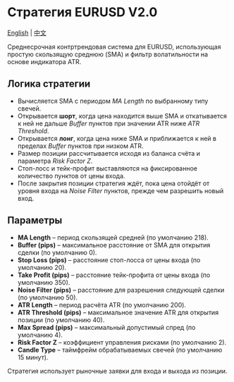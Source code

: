 # Стратегия EURUSD V2.0
[English](README.md) | [中文](README_cn.md)

Среднесрочная контртрендовая система для EURUSD, использующая простую скользящую среднюю (SMA) и фильтр волатильности на основе индикатора ATR.

## Логика стратегии

- Вычисляется SMA с периодом *MA Length* по выбранному типу свечей.
- Открывается **шорт**, когда цена находится выше SMA и откатывается к ней не дальше *Buffer* пунктов при значении ATR ниже *ATR Threshold*.
- Открывается **лонг**, когда цена ниже SMA и приближается к ней в пределах *Buffer* пунктов при низком ATR.
- Размер позиции рассчитывается исходя из баланса счёта и параметра *Risk Factor Z*.
- Стоп-лосс и тейк-профит выставляются на фиксированное количество пунктов от цены входа.
- После закрытия позиции стратегия ждёт, пока цена отойдёт от уровня входа на *Noise Filter* пунктов, прежде чем разрешить новый вход.

## Параметры

- **MA Length** – период скользящей средней (по умолчанию 218).
- **Buffer (pips)** – максимальное расстояние от SMA для открытия сделки (по умолчанию 0).
- **Stop Loss (pips)** – расстояние стоп-лосса от цены входа (по умолчанию 20).
- **Take Profit (pips)** – расстояние тейк-профита от цены входа (по умолчанию 350).
- **Noise Filter (pips)** – расстояние для разрешения следующей сделки (по умолчанию 50).
- **ATR Length** – период расчёта ATR (по умолчанию 200).
- **ATR Threshold (pips)** – максимальное значение ATR для открытия позиции (по умолчанию 40).
- **Max Spread (pips)** – максимальный допустимый спред (по умолчанию 4).
- **Risk Factor Z** – коэффициент управления рисками (по умолчанию 2).
- **Candle Type** – таймфрейм обрабатываемых свечей (по умолчанию 15 минут).

Стратегия использует рыночные заявки для входа и выхода из позиции.

